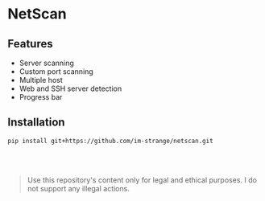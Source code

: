 # NetScan
## Features
- Server scanning
- Custom port scanning
- Multiple host
- Web and SSH server detection
- Progress bar

## Installation
```
pip install git+https://github.com/im-strange/netscan.git
```
<br><br>
> Use this repository's content only for legal and ethical purposes.
I do not support any illegal actions.
